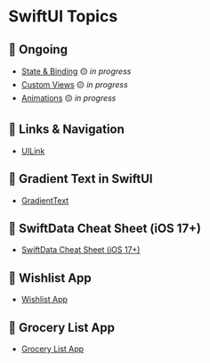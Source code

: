 # SwiftUI Topics

## 🚧 Ongoing

- [State & Binding](./StateAndBinding/README.md) 🟡 *in progress*
- [Custom Views](./CustomViews/README.md) 🟡 *in progress*
- [Animations](./Animations/README.md) 🟡 *in progress*


## 🔗 Links & Navigation

- [UILink](./UILink/README.md)

## 🎨 Gradient Text in SwiftUI

- [GradientText](./GradientText/README.md)


## 📄 SwiftData Cheat Sheet (iOS 17+)

- [SwiftData Cheat Sheet (iOS 17+)](./SwiftData/README.md)

## 📖 Wishlist App

- [Wishlist App](./Wishlist/README.md)


## 📖 Grocery List App

- [Grocery List App](./GroceryList/README.md)


